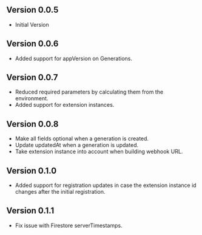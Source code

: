 ## Version 0.0.5
- Initial Version

## Version 0.0.6
- Added support for appVersion on Generations.

## Version 0.0.7
- Reduced required parameters by calculating them from the environment.
- Added support for extension instances.

## Version 0.0.8
- Make all fields optional when a generation is created.
- Update updatedAt when a generation is updated.
- Take extension instance into account when building webhook URL.

## Version 0.1.0
- Added support for registration updates in case the extension instance id changes after the initial registration.

## Version 0.1.1
- Fix issue with Firestore serverTimestamps.